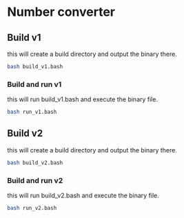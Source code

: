 # Number converter

## Build v1

this will create a build directory and output the binary there.

```bash
bash build_v1.bash
```

### Build and run v1

this will run build_v1.bash and execute the binary file.

```bash
bash run_v1.bash
```

## Build v2

this will create a build directory and output the binary there.

```bash
bash build_v2.bash
```

### Build and run v2

this will run build_v2.bash and execute the binary file.

```bash
bash run_v2.bash
```

